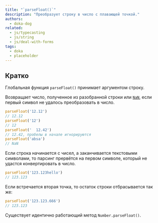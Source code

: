 ```yaml
---
title: "`parseFloat()`"
description: "Преобразует строку в число с плавающей точкой."
authors:
  - doka-dog
related:
  - js/typecasting
  - js/string
  - js/deal-with-forms
tags:
  - doka
  - placeholder
---
```


## Кратко

Глобальная функция `parseFloat()` принимает аргументом строку.

Возвращает число, полученное из разобранной строки или [`NaN`](/js/number/#specialnye-znacheniya), если первый символ не удалось преобразовать в число.

```js
parseFloat('12.12')
// 12.12
parseFloat('12')
// 12
parseFloat('  12.42')
// 12.42, пробелы в начале игнорируются
parseFloat('absa')
// NaN
```

Если строка начинается с чисел, а заканчивается текстовыми символами, то парсинг прервётся на первом символе, который не удастся конвертировать в число.

```js
parseFloat('123.123hello')
// 123.123
```

Если встречается вторая точка, то остаток строки отбрасывается так же:

```js
parseFloat('123.123.666')
// 123.123
```

Существует идентично работающий метод `Number.parseFloat()`.
